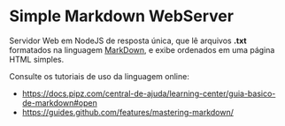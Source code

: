 # Simple Markdown WebServer

Servidor Web em NodeJS de resposta única, que lê arquivos **.txt** formatados na linguagem [MarkDown](https://guides.github.com/features/mastering-markdown/), e exibe ordenados em uma página HTML simples.

Consulte os tutoriais de uso da linguagem online:
 - https://docs.pipz.com/central-de-ajuda/learning-center/guia-basico-de-markdown#open
 - https://guides.github.com/features/mastering-markdown/

